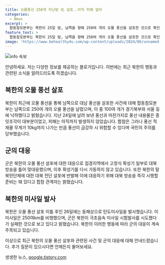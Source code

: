 ```yaml
---
title: 오물풍선 250개 지난밤 北 살포..아직 피해 없어
categories:
  - News
excerpt: >
  합동참모본부는 북한이 25일 밤, 남쪽을 향해 250여 개의 오물 풍선을 살포한 것으로 확인했다. 풍선에는 종잇조각 등이 들어있었으며, 피해는 아직 보고되지 않았다. 이에 대비해 국민들에게 주의를 당부했다. 북한은 이번을 포함해 여러 차례 오물 풍선을 날려 보냈으며, 군은 이에 대응해 대북 방송을 틀었다. 또한 북한은 26일에 동해상으로 탄도미사일을 발사했지만 극초음속 미사일 시험발사를 시도했다가 실패한 것으로 보고 있다.
feature_text: >
  합동참모본부는 북한이 25일 밤, 남쪽을 향해 250여 개의 오물 풍선을 살포한 것으로 확인했다. 풍선에는 종잇조각 등이 들어있었으며, 피해는 아직 보고되지 않았다. 이에 대비해 국민들에게 주의를 당부했다. 북한은 이번을 포함해 여러 차례 오물 풍선을 날려 보냈으며, 군은 이에 대응해 대북 방송을 틀었다. 또한 북한은 26일에 동해상으로 탄도미사일을 발사했지만 극초음속 미사일 시험발사를 시도했다가 실패한 것으로 보고 있다.
image: 'https://www.behealthy4u.com/wp-content/uploads/2024/06/unnamed-file.png'
---
```


<p><img src="https://www.behealthy4u.com/wp-content/uploads/2024/06/unnamed-file.png" alt="info 속보" /></p>

<p>안녕하세요. 저는 다양한 정보를 제공하는 블로거입니다. 이번에는 최근 북한의 행동과 관련된 소식을 알려드리도록 하겠습니다.</p>

<p data-ke-size="size16"></p>

<h2 data-ke-size="size26">북한의 오물 풍선 살포</h2>

<p>북한이 최근에 오물 풍선을 통해 남쪽으로 대남 풍선을 살포한 사건에 대해 합동참모본부는 남쪽으로 250여 개의 오물 풍선을 날렸으며, 이 중 100여 개가 경기북부와 서울 등에 낙하했다고 밝혔습니다. 지난 24일에 날려 보낸 풍선과 마찬가지로 풍선 내용물은 종잇조각이 대부분이었고, 피해는 아직까지 발생하지 않았습니다. 합참은 그러나 풍선 적재물 무게가 10kg까지 나가는 만큼 풍선이 급강하 시 위험할 수 있다며 국민의 주의를 당부했습니다.</p>

<p data-ke-size="size16"></p>

<h2 data-ke-size="size26">군의 대응</h2>

<p>군은 북한의 오물 풍선 살포에 대한 대응으로 접경지역에서 고정식 확성기 일부로 대북 방송을 틀어 맞대응했으며, 이후 확성기를 다시 가동하지 않고 있습니다. 또한 북한의 탈북민단체에 대한 대북 전단 살포에 반발해 이에 대응하기 위해 대북 방송을 즉각 시행할 준비는 돼 있다고 합참 관계자는 밝혔습니다.</p>

<p data-ke-size="size16"></p>

<h2 data-ke-size="size26">북한의 미사일 발사</h2>

<p>북한은 오물 풍선 살포 이틀 후인 26일에는 동해상으로 탄도미사일을 발사했습니다. 이 미사일은 250여km를 비행했으며, 군은 북한이 극초음속 미사일 시험발사를 시도했다가 실패한 것으로 보고 있다고 밝혔습니다. 북한의 이러한 행동에 따라 군의 대응이 계속 주목되고 있습니다.</p>

<p>이상으로 최근 북한의 오물 풍선 살포와 관련된 사건 및 군의 대응에 대해 안내드렸습니다. 추가 질문이 있으시다면 언제든지 물어보세요.</p>
생생한 뉴스, <a href="https://qoogle.tistory.com" rel="dofollow">qoogle.tistory.com</a>


